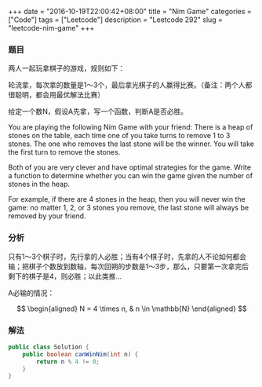 +++
date = "2016-10-19T22:00:42+08:00"
title = "Nim Game"
categories = ["Code"]
tags = ["Leetcode"]
description = "Leetcode 292"
slug = "leetcode-nim-game"
+++

### 题目

两人一起玩拿棋子的游戏，规则如下：

轮流拿，每次拿的数量是1～3个，最后拿光棋子的人赢得比赛。（备注：两个人都很聪明，都会用最优解法比赛）

给定一个数N，假设A先拿，写一个函数，判断A是否必胜。

You are playing the following Nim Game with your friend: There is a heap of stones on the table, each time one of you take turns to remove 1 to 3 stones. The one who removes the last stone will be the winner. You will take the first turn to remove the stones.

Both of you are very clever and have optimal strategies for the game. Write a function to determine whether you can win the game given the number of stones in the heap.

For example, if there are 4 stones in the heap, then you will never win the game: no matter 1, 2, or 3 stones you remove, the last stone will always be removed by your friend.

### 分析

只有1～3个棋子时，先行拿的人必胜；当有4个棋子时，先拿的人不论如何都会输；把棋子个数放到数轴，每次回朔的步数是1～3步，那么，只要第一次拿完后剩下的棋子是4，则必胜；以此类推...

A必输的情况：

$$
\begin{aligned} N = 4 \times n,  & n \in \mathbb{N} \end{aligned}
$$

### 解法

```java
public class Solution {
    public boolean canWinNim(int n) {
        return n % 4 != 0;
    }
}
```